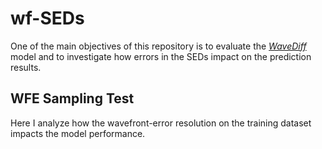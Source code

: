 # wf-SEDs

One of the main objectives of this repository is to evaluate the *[WaveDiff](https://github.com/tobias-liaudat/wf-psf)* model and to investigate how errors in the SEDs impact on the prediction results.

## WFE Sampling Test

Here I analyze how the wavefront-error resolution on the training dataset impacts the model performance. 
